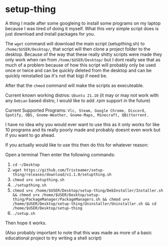 # setup-thing
A thing I made after some googleing to install some programs on my laptop because I was tired of doing it myself. What this very simple script does is just download and install packages for you.

The ```wget``` command will download the main script (setupthing.sh) to ```/home/$USER/Desktop/```, that script will then clone a project folder to the desktop. Because of the way that these really shitty scripts were made they only work when ran from ```/home/$USER/Desktop/``` but I dont really see that as much of a problem because of how this script will probably only be used once or twice and can be quickly deleted from the desktop and can be quickly reinstalled (as it's not that big) if need be.

After that the ```chmod``` command will make the scripts as executeable.

Current known working distros: ```Ubuntu 21.10``` (it may or may not work with any ```Debian``` based distro, I would like to add .rpm support in the future)

Current Supported Programs: ```Vlc, Steam, Google Chrome, Discord, Spotify, OBS, Gnome-Weather, Gnome-Maps, Minecraft, QBittorrent.```

I have no idea why you would ever want to use this as it only works for like 10 programs and its really poorly made and probably doesnt even work but if you want to go ahead.

If you actually would like to use this then do this for whatever reason:

Open a terminal
Then enter the following commands: 

1. ```cd ~/Desktop```
2. ```wget https://github.com/Tristeamer/setup-thing/releases/download/v1.1.0/setupthing.sh```
3. ```chmod u+x setupthing.sh```
4. ```./setupthing.sh```
5. ```chmod u+x /home/$USER/Desktop/setup-thing/DebInstaller/Installer.sh && chmod u+x /home/$USER/Desktop/setup-thing/PackageManager/PackageManagers.sh && chmod u+x /home/$USER/Desktop/setup-thing/Uninstaller/Uninstaller.sh && cd /home/$USER/Desktop/setup-thing```
6. ```./setup.sh```

Then hope it works.






(Also probably important to note that this was made as more of a basic educational project to try writing a shell script)
